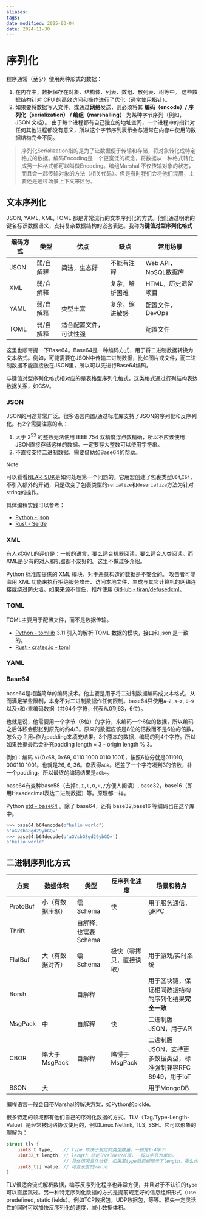 ```yaml
---
aliases: 
tags: 
date_modified: 2025-03-04
date: 2024-11-30
---
```


# 序列化

程序通常（至少）使用两种形式的数据：

1. 在内存中，数据保存在对象、结构体、列表、数组、散列表、树等中。 这些数据结构针对 CPU 的高效访问和操作进行了优化（通常使用指针）。
2. 如果要将数据写入文件，或通过**网络**发送，则必须将其 **编码（encode）/ 序列化（serialization） / 编组（marshalling）** 为某种字节序列（例如，JSON 文档）。 由于每个进程都有自己独立的地址空间，一个进程中的指针对任何其他进程都没有意义，所以这个字节序列表示会与通常在内存中使用的数据结构完全不同。

> 序列化Serialization指的是为了让数据便于传输和存储，将对象转化成特定格式的数据。编码Encoding是一个更宽泛的概念，将数据从一种格式转化成另一种格式都可以叫做Encoding。编组Marshal 不仅传输对象的状态，而且会一起传输对象的方法（相关代码）。但是有时我们会将他们混用，主要还是通过场景上下文来区分。

## 文本序列化

JSON, YAML, XML, TOML 都是非常流行的文本序列化的方式。他们通过明确的键名标识数据语义，支持复杂数据结构的嵌套表达。我称为**键值对型序列化格式**

| **编码方式** | **类型** | **优点**      | **缺点**  | **常用场景**         |
| -------- | ------ | ----------- | ------- | ---------------- |
| JSON     | 弱/自解释  | 简洁，生态好      | 不能有注释   | Web API，NoSQL数据库 |
| XML      | 弱/自解释  |             | 复杂，解析困难 | HTML，历史遗留项目      |
| YAML     | 弱/自解释  | 类型丰富        | 复杂，缩进敏感 | 配置文件，DevOps      |
| TOML     | 弱/自解释  | 适合配置文件，可读性强 |         | 配置文件             |

这里也顺带提一下Base64。Base64是一种编码方式，用于将二进制数据转换为文本格式。例如，可能需要在JSON中传输二进制数据，比如图片或文件，而二进制数据不能直接放在JSON里，所以可以先进行Base64编码。

与键值对型序列化格式相对应的是表格型序列化格式，这类格式通过行列结构表达数据关系，如CSV。

### JSON

JSON的用途非常广泛。很多语言内置/通过标准库支持了JSON的序列化和反序列化。有2个需要注意的点：

1. 大于 $2^{53}$ 的整数无法使用 IEEE 754 双精度浮点数精确，所以不应该使用JSON直接存储这样的数据。一定要存大整数可以使用字符串。
2. 不直接支持二进制数据，需要借助如Base64的帮助。

> [!NOTE]
> 可以看看[NEAR-SDK](https://docs.rs/near-sdk/latest/src/near_sdk/json_types/integers.rs.html#69)是如何处理第一个问题的。它用宏创建了包裹类型`U64`,`I64`，不引入额外的开销，只是改变了包裹类型的`serialize`和`deserialize`方法为针对string的操作。

具体编程实践可以参考：

- [Python - json](../../编程语言/Python/库/json.md)
- [Rust - Serde](../../编程语言/Rust/库/Serde.md)

### XML

有人对XML的评价是：一般的语言，要么适合机器阅读，要么适合人类阅读。而XML是少有的对人和机器都不友好的。这里不做过多介绍。

Python 标准库提供的 XML 模块，对于恶意构造的数据是不安全的。 攻击者可能滥用 XML 功能来执行拒绝服务攻击、访问本地文件、生成与其它计算机的网络连接或绕过防火墙。如果来源不信任，推荐使用 [GitHub - tiran/defusedxml](https://github.com/tiran/defusedxml)。

### TOML

TOML主要用于配置文件，而不是数据传输。

- [Python - tomllib](https://docs.python.org/zh-cn/3/library/tomllib.html#module-tomllib) 3.11 引入的解析 TOML 数据的模块，接口和 json 是一致的。
- [Rust - crates.io - toml](https://crates.io/crates/toml)

### YAML

### Base64

base64是相当简单的编码技术。他主要是用于将二进制数据编码成文本格式，从而满足某些限制，本身不对二进制数据作任何限制。base64只使用`A`–`Z`, `a`–`z`, `0`–`9`以及`+`和`/`来编码数据（共64个字符，代表从0到63，6位）。

也就是说，他需要用一个字节（8位）的字符，来编码一个6位的数据，所以编码之后体积会膨胀到原先的约4/3。原来的数据应该是8位的倍数而不是6位的倍数，怎么办？用`=`作为padding来填充结果。3个原本的数据，编码的到4个字符。所以如果数据最后会补充padding length = 3 - origin length % 3。

例如：编码 `hi`(0x68, 0x69, 0110 1000 0110 1001)，按照6位分就是011010, 000110 1001。也就是26, 6, 36。查表得`aGk`。还差了一个字符凑到3的倍数，补一个padding。所以最终的编码结果是`aGk=`。

base64有变种base58（去掉`0,I,l,O,+,/`方便人阅读）, base32，base16（即用Hexadecimal表达二进制数据）等。原理都一样。

Python [std - base64](https://docs.python.org/zh-cn/3/library/base64.html) 。除了 base64，还有 base32,base16 等编码也在这个库中。

```python
>>> base64.b64encode(b"hello world")
b'aGVsbG8gd29ybGQ='
>>> base64.b64decode(b'aGVsbG8gd29ybGQ=')
b'hello world'
```

## 二进制序列化方式

| **方案**   | **数据体积**   | **类型**        | **反序列化速度**   | **场景和特点**                              |
| -------- | ---------- | ------------- | ------------ | -------------------------------------- |
| ProtoBuf | 小（有数据压缩）   | 需Schema       | 快            | 用于服务通信，gRPC                            |
| Thrift   |            | 自解释，也需要Schema |              |                                        |
| FlatBuf  | 大（有数据对齐）   | 需Schema       | 极快（零拷贝，直接读取） | 用于游戏/实时系统                              |
| Borsh    |            | 自解释           |              | 用于区块链，保证相同数据结构的序列化结果**完全一致**           |
| MsgPack  | 中          | 自解释           | 快            | 二进制版JSON，用于API                         |
| CBOR     | 略大于MsgPack | 自解释           | 略慢于MsgPack   | 二进制版JSON，支持更多数据类型，标准强制兼容RFC 8949，用于IoT |
| BSON     | 大          |               |              | 用于MongoDB                              |

编程语言一般会自带Marshal的解决方案，如Python的pickle。

很多特定的领域都有他们自己的序列化数据的方式。TLV（Tag/Type-Length-Value）是经常被网络协议使用的，例如Linux Netlink, TLS, SSH。它可以形象的理解为：

```c
struct tlv {
    uint8_t type,    // type 取决于规定的类型数量，一般是1-4字节
    uint32_t length, // length 规定了value的长度，一般以字节为单位。
                     // 具体情况具体分析，如果某type就已经暗示了length，那么也可以省略
    uint8_t[] value, // 可变长度的value
}
```

TLV很适合流式解析数据，编写反序列化程序也非常方便，并且对于不认识的`type`可以直接跳过。另一种特定序列化数据的方式是提前规定好的信息组织形式（use predefined, static fields）。例如TCP数据包，UDP数据包，等等。损失一定灵活性的同时可以加快反序列化的速度，减小数据体积。
